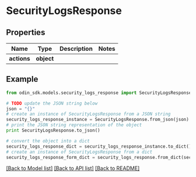 # SecurityLogsResponse


## Properties

Name | Type | Description | Notes
------------ | ------------- | ------------- | -------------
**actions** | **object** |  | 

## Example

```python
from odin_sdk.models.security_logs_response import SecurityLogsResponse

# TODO update the JSON string below
json = "{}"
# create an instance of SecurityLogsResponse from a JSON string
security_logs_response_instance = SecurityLogsResponse.from_json(json)
# print the JSON string representation of the object
print SecurityLogsResponse.to_json()

# convert the object into a dict
security_logs_response_dict = security_logs_response_instance.to_dict()
# create an instance of SecurityLogsResponse from a dict
security_logs_response_form_dict = security_logs_response.from_dict(security_logs_response_dict)
```
[[Back to Model list]](../README.md#documentation-for-models) [[Back to API list]](../README.md#documentation-for-api-endpoints) [[Back to README]](../README.md)


